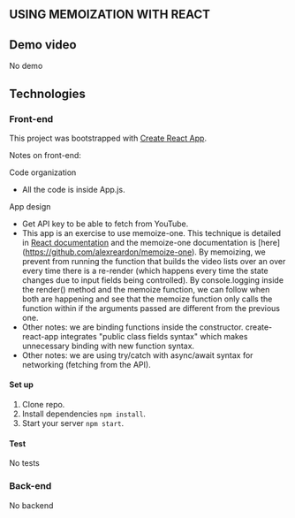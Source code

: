 ## USING MEMOIZATION WITH REACT

## Demo video
No demo

## Technologies

### Front-end
This project was bootstrapped with [Create React App](https://github.com/facebook/create-react-app).

Notes on front-end: 

Code organization
- All the code is inside App.js.

App design
- Get API key to be able to fetch from YouTube.
- This app is an exercise to use memoize-one. This technique is detailed in [React documentation](https://reactjs.org/blog/2018/06/07/you-probably-dont-need-derived-state.html#what-about-memoization) and the memoize-one documentation is [here] (https://github.com/alexreardon/memoize-one). By memoizing, we prevent from running the function that builds the video lists over an over every time there is a re-render (which happens every time the state changes due to input fields being controlled).
By console.logging inside the render() method and the memoize function, we can follow when both are happening and see that the memoize function only calls the function within if the arguments passed are different from the previous one.
- Other notes: we are binding functions inside the constructor. create-react-app integrates "public class fields syntax" which makes unnecessary binding with new function syntax.
- Other notes: we are using try/catch with async/await syntax for networking (fetching from the API).


#### Set up
1. Clone repo.
1. Install dependencies `npm install`.
1. Start your server `npm start`.

#### Test
No tests

### Back-end 
No backend